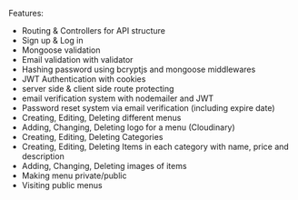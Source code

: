 Features: 

- Routing & Controllers for API structure
- Sign up & Log in
- Mongoose validation
- Email validation with validator
- Hashing password using bcryptjs and mongoose middlewares
- JWT Authentication with cookies
- server side & client side route protecting
- email verification system with nodemailer and JWT
- Password reset system via email verification (including expire date)
- Creating, Editing, Deleting different menus
- Adding, Changing, Deleting logo for a menu (Cloudinary)
- Creating, Editing, Deleting Categories 
- Creating, Editing, Deleting Items in each category with name, price and description
- Adding, Changing, Deleting images of items
- Making menu private/public
- Visiting public menus